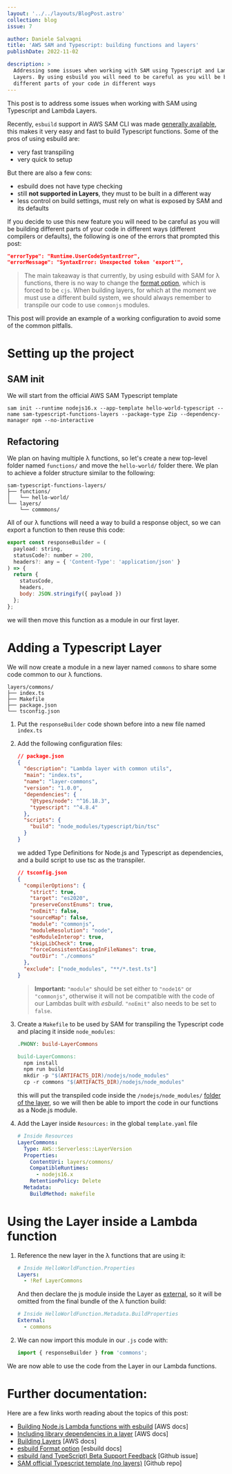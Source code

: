 ```yaml
---
layout: '../../layouts/BlogPost.astro'
collection: blog
issue: 7

author: Daniele Salvagni
title: 'AWS SAM and Typescript: building functions and layers'
publishDate: 2022-11-02

description: >
  Addressing some issues when working with SAM using Typescript and Lambda
  Layers. By using esbuild you will need to be careful as you will be building
  different parts of your code in different ways
---
```


This post is to address some issues when working with SAM using Typescript and
Lambda Layers.

Recently, `esbuild` support in AWS SAM CLI was made
[generally available](https://aws.amazon.com/about-aws/whats-new/2022/09/aws-sam-cli-esbuild-support-available/),
this makes it very easy and fast to build Typescript functions. Some of the pros
of using esbuild are:

- very fast transpiling
- very quick to setup

But there are also a few cons:

- esbuild does not have type checking
- still **not supported in Layers**, they must to be built in a different way
- less control on build settings, must rely on what is exposed by SAM and its
  defaults

If you decide to use this new feature you will need to be careful as you will be
building different parts of your code in different ways (different compilers or
defaults), the following is one of the errors that prompted this post:

```json
"errorType": "Runtime.UserCodeSyntaxError",
"errorMessage": "SyntaxError: Unexpected token 'export'",
```

> The main takeaway is that currently, by using esbuild with SAM for λ
> functions, there is no way to change the
> [format option](https://esbuild.github.io/api/#format), which is forced to be
> `cjs`. When building layers, for which at the moment we must use a different
> build system, we should always remember to transpile our code to use
> `commonjs` modules.

This post will provide an example of a working configuration to avoid some of
the common pitfalls.

# Setting up the project

## SAM init

We will start from the official AWS SAM Typescript template

    sam init --runtime nodejs16.x --app-template hello-world-typescript --name sam-typescript-functions-layers --package-type Zip --dependency-manager npm --no-interactive

## Refactoring

We plan on having multiple λ functions, so let's create a new top-level folder
named `functions/` and move the `hello-world/` folder there. We plan to achieve
a folder structure similar to the following:

```
sam-typescript-functions-layers/
├── functions/
│   └── hello-world/
└── layers/
    └── commmons/
```

All of our λ functions will need a way to build a response object, so we can
export a function to then reuse this code:

```js
export const responseBuilder = (
  payload: string,
  statusCode?: number = 200,
  headers?: any = { 'Content-Type': 'application/json' }
) => {
  return {
    statusCode,
    headers,
    body: JSON.stringify({ payload })
  };
};
```

we will then move this function as a module in our first layer.

# Adding a Typescript Layer

We will now create a module in a new layer named `commons` to share some code
common to our λ functions.

```
layers/commons/
├── index.ts
├── Makefile
├── package.json
└── tsconfig.json
```

1. Put the `responseBuilder` code shown before into a new file named `index.ts`

2. Add the following configuration files:

   ```json
   // package.json
   {
     "description": "Lambda layer with common utils",
     "main": "index.ts",
     "name": "layer-commons",
     "version": "1.0.0",
     "dependencies": {
       "@types/node": "^16.18.3",
       "typescript": "^4.8.4"
     },
     "scripts": {
       "build": "node_modules/typescript/bin/tsc"
     }
   }
   ```

   we added Type Definitions for Node.js and Typescript as dependencies, and a
   build script to use tsc as the transpiler.

   ```json
   // tsconfig.json
   {
     "compilerOptions": {
       "strict": true,
       "target": "es2020",
       "preserveConstEnums": true,
       "noEmit": false,
       "sourceMap": false,
       "module": "commonjs",
       "moduleResolution": "node",
       "esModuleInterop": true,
       "skipLibCheck": true,
       "forceConsistentCasingInFileNames": true,
       "outDir": "./commons"
     },
     "exclude": ["node_modules", "**/*.test.ts"]
   }
   ```

   > **Important:** `"module"` should be set either to `"node16"` or
   > `"commonjs"`, otherwise it will not be compatible with the code of our
   > Lambdas built with _esbuild_. `"noEmit"` also needs to be set to `false`.

3. Create a `Makefile` to be used by SAM for transpiling the Typescript code and
   placing it inside `node_modules`:

   ```makefile
   .PHONY: build-LayerCommons

   build-LayerCommons:
     npm install
     npm run build
     mkdir -p "$(ARTIFACTS_DIR)/nodejs/node_modules"
     cp -r commons "$(ARTIFACTS_DIR)/nodejs/node_modules"
   ```

   this will put the transpiled code inside the `/nodejs/node_modules/`
   [folder of the layer](https://docs.aws.amazon.com/lambda/latest/dg/configuration-layers.html#configuration-layers-path),
   so we will then be able to import the code in our functions as a Node.js
   module.

4. Add the Layer inside `Resources:` in the global `template.yaml` file

   ```yaml
   # Inside Resources
   LayerCommons:
     Type: AWS::Serverless::LayerVersion
     Properties:
       ContentUri: layers/commons/
       CompatibleRuntimes:
         - nodejs16.x
       RetentionPolicy: Delete
     Metadata:
       BuildMethod: makefile
   ```

# Using the Layer inside a Lambda function

1. Reference the new layer in the λ functions that are using it:

   ```yaml
   # Inside HelloWorldFunction.Properties
   Layers:
     - !Ref LayerCommons
   ```

   And then declare the js module inside the Layer as
   [external](https://docs.aws.amazon.com/serverless-application-model/latest/developerguide/serverless-sam-cli-using-build-typescript.html),
   so it will be omitted from the final bundle of the λ function build:

   ```yaml
   # Inside HelloWorldFunction.Metadata.BuildProperties
   External:
     - commons
   ```

2. We can now import this module in our `.js` code with:

   ```js
   import { responseBuilder } from 'commons';
   ```

We are now able to use the code from the Layer in our Lambda functions.

# Further documentation:

Here are a few links worth reading about the topics of this post:

- [Building Node.js Lambda functions with esbuild](https://docs.aws.amazon.com/serverless-application-model/latest/developerguide/serverless-sam-cli-using-build-typescript.html) [AWS docs]
- [Including library dependencies in a layer](https://docs.aws.amazon.com/lambda/latest/dg/configuration-layers.html#configuration-layers-path) [AWS docs]
- [Building Layers](https://docs.aws.amazon.com/serverless-application-model/latest/developerguide/building-layers.html) [AWS docs]
- [esbuild Format option](https://esbuild.github.io/api/#format) [esbuild docs]
- [esbuild (and TypeScript) Beta Support Feedback](https://github.com/aws/aws-sam-cli/issues/3700) [Github issue]
- [SAM official Typescript template (no layers)](https://github.com/aws/aws-sam-cli-app-templates/tree/master/nodejs16.x/cookiecutter-aws-sam-hello-typescript-nodejs) [Github repo]
